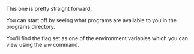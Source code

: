 This one is pretty straight forward.

You can start off by seeing what programs are available to you in the programs directory.

You'll find the flag set as one of the environment variables which you can view using the `env` command.